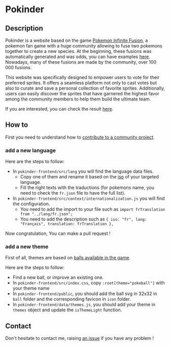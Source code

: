 # Pokinder

## Description

Pokinder is a website based on the game [Pokemon Infinite Fusion](https://infinitefusion.fandom.com/wiki/Pok%C3%A9mon_Infinite_Fusion_Wiki), a pokemon fan game with a huge community allowing to fuse two pokemons together to create a new species. At the beginning, these fusions was automatically generated and was odds, you can have examples [here](https://japeal.com/pkm/). Nowadays, many of these fusions are made by the community, over 100 000 fusions. 

This website was specifically designed to empower users to vote for their preferred sprites. It offers a seamless platform not only to cast votes but also to curate and save a personal collection of favorite sprites. Additionally, users can easily discover the sprites that have garnered the highest favor among the community members to help them build the ultimate team.

If you are interested, you can check the result [here](https://pokinder.com/).

## How to

First you need to understand how to [contribute to a community project](https://docs.github.com/en/get-started/exploring-projects-on-github/contributing-to-a-project).

### add a new language

Here are the steps to follow:
- In `pokinder-frontend/src/lang` you will find the language data files.
    - Copy one of them and rename it based on the [iso](https://en.wikipedia.org/wiki/List_of_ISO_639_language_codes) of your targeted language.
    - Fill the right texts with the traductions (for pokemons name, you need to check the `fr.json` file to have the full list).
- In `pokinder-frontend/src/context/internationalization.js` you will find the configuration.
    - You need to add the import to your file such as `import frTranslation from "../lang/fr.json";`
    - You need to add the description such as `{ iso: "fr", lang: "Français", translation: frTranslation },`

Now congratulation, You can make a pull request !

### add a new theme

First of all, themes are based on [balls available in the game](https://bulbapedia.bulbagarden.net/wiki/Pok%C3%A9_Ball).

Here are the steps to follow:
- Find a new ball, or improve an existing one.
- In `pokinder-frontend/src/index.css`, copy `:root[theme="pokeball"]` with your theme name
- In `pokinder-frontend/public`, you should add the ball svg in 32x32 in `ball` folder and the corresponding favicon in `icon` folder.
- In `pokinder-frontend/data/themes.js`, you should add your theme in `themes` object and update the `isThemeLight` function.

## Contact

Don't hesitate to contact me, raising [an issue](https://github.com/dylandoamaral/pokinder/issues) if you have any problem !